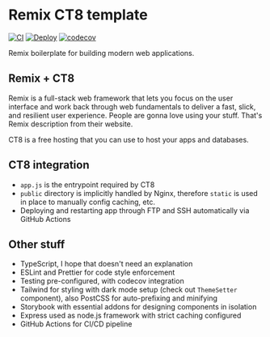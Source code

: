 # Remix CT8 template

[![CI](https://github.com/pawelblaszczyk5/remix-ct8-template/actions/workflows/CI.yml/badge.svg)](https://github.com/pawelblaszczyk5/remix-ct8-template/actions/workflows/CI.yml) [![Deploy](https://github.com/pawelblaszczyk5/remix-ct8-template/actions/workflows/Deploy.yml/badge.svg)](https://github.com/pawelblaszczyk5/remix-ct8-template/actions/workflows/Deploy.yml) [![codecov](https://codecov.io/gh/pawelblaszczyk5/remix-ct8-template/branch/main/graph/badge.svg?token=KC5URG3TMY)](https://codecov.io/gh/pawelblaszczyk5/remix-ct8-template)

Remix boilerplate for building modern web applications.

## Remix + CT8

Remix is a full-stack web framework that lets you focus on the user interface and work back through web fundamentals to deliver a fast, slick, and resilient user experience. People are gonna love using your stuff. That's Remix description from their website.

CT8 is a free hosting that you can use to host your apps and databases.

## CT8 integration

- `app.js` is the entrypoint required by CT8
- `public` directory is implicitly handled by Nginx, therefore `static` is used in place to manually config caching, etc.
- Deploying and restarting app through FTP and SSH automatically via GitHub Actions

## Other stuff

- TypeScript, I hope that doesn't need an explanation
- ESLint and Prettier for code style enforcement
- Testing pre-configured, with codecov integration
- Tailwind for styling with dark mode setup (check out `ThemeSetter` component), also PostCSS for auto-prefixing and minifying
- Storybook with essential addons for designing components in isolation
- Express used as node.js framework with strict caching configured
- GitHub Actions for CI/CD pipeline

